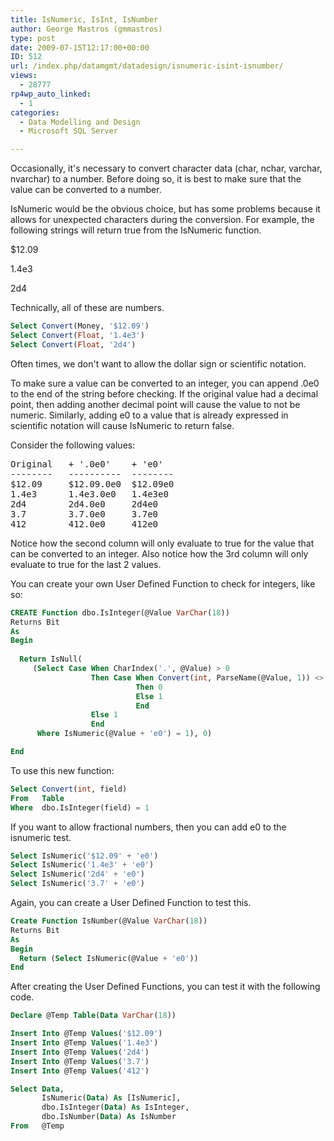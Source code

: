 ```yaml
---
title: IsNumeric, IsInt, IsNumber
author: George Mastros (gmmastros)
type: post
date: 2009-07-15T12:17:00+00:00
ID: 512
url: /index.php/datamgmt/datadesign/isnumeric-isint-isnumber/
views:
  - 28777
rp4wp_auto_linked:
  - 1
categories:
  - Data Modelling and Design
  - Microsoft SQL Server

---
```

Occasionally, it's necessary to convert character data (char, nchar, varchar, nvarchar) to a number. Before doing so, it is best to make sure that the value can be converted to a number.

IsNumeric would be the obvious choice, but has some problems because it allows for unexpected characters during the conversion. For example, the following strings will return true from the IsNumeric function.

$12.09
  
1.4e3
  
2d4

Technically, all of these are numbers.

```sql
Select Convert(Money, '$12.09')
Select Convert(Float, '1.4e3')
Select Convert(Float, '2d4')
```

Often times, we don't want to allow the dollar sign or scientific notation. 

To make sure a value can be converted to an integer, you can append .0e0 to the end of the string before checking. If the original value had a decimal point, then adding another decimal point will cause the value to not be numeric. Similarly, adding e0 to a value that is already expressed in scientific notation will cause IsNumeric to return false.

Consider the following values:

<pre>Original   + '.0e0'    + 'e0'
--------   ----------  --------
$12.09     $12.09.0e0  $12.09e0
1.4e3      1.4e3.0e0   1.4e3e0
2d4        2d4.0e0     2d4e0
3.7        3.7.0e0     3.7e0
412        412.0e0     412e0</pre>

Notice how the second column will only evaluate to true for the value that can be converted to an integer. Also notice how the 3rd column will only evaluate to true for the last 2 values.

You can create your own User Defined Function to check for integers, like so:

```sql
CREATE Function dbo.IsInteger(@Value VarChar(18))
Returns Bit
As 
Begin
  
  Return IsNull(
     (Select Case When CharIndex('.', @Value) > 0 
                  Then Case When Convert(int, ParseName(@Value, 1)) <> 0
                            Then 0
                            Else 1
                            End
                  Else 1
                  End
      Where IsNumeric(@Value + 'e0') = 1), 0)

End
```

To use this new function:

```sql
Select Convert(int, field)
From   Table
Where  dbo.IsInteger(field) = 1
```

If you want to allow fractional numbers, then you can add e0 to the isnumeric test.

```sql
Select IsNumeric('$12.09' + 'e0')
Select IsNumeric('1.4e3' + 'e0')
Select IsNumeric('2d4' + 'e0')
Select IsNumeric('3.7' + 'e0')
```

Again, you can create a User Defined Function to test this.

```sql
Create Function IsNumber(@Value VarChar(18))
Returns Bit
As
Begin
  Return (Select IsNumeric(@Value + 'e0'))
End
```

After creating the User Defined Functions, you can test it with the following code.

```sql
Declare @Temp Table(Data VarChar(18))

Insert Into @Temp Values('$12.09')
Insert Into @Temp Values('1.4e3')
Insert Into @Temp Values('2d4')
Insert Into @Temp Values('3.7')
Insert Into @Temp Values('412')

Select Data, 
       IsNumeric(Data) As [IsNumeric], 
       dbo.IsInteger(Data) As IsInteger, 
       dbo.IsNumber(Data) As IsNumber
From   @Temp
```
